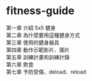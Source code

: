 # fitness-guide
第一章 介紹 5x5 健身</br>
第二章 為什麼要用這種健身方式</br>
第三章 使用的健身器具</br>
第四章 動作示範影片、圖片</br>
第五章 訓練計畫和訓練計錄</br>
第六章 飲食</br>
第七章 予防受傷、deload、reload</br>
